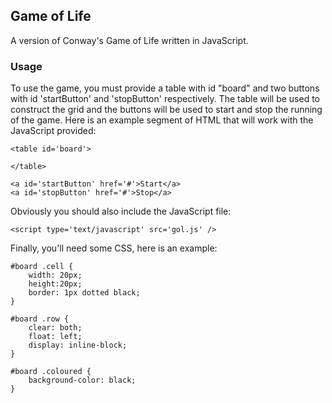 ## Game of Life

A version of Conway's Game of Life written in JavaScript.

### Usage

To use the game, you must provide a table with id "board" and two buttons with id 'startButton' and 'stopButton' respectively. The table will be used to construct the grid and the buttons will be used to start and stop the running of the game. Here is an example segment of HTML that will work with the JavaScript provided:

    <table id='board'>
    
    </table>

    <a id='startButton' href='#'>Start</a>
    <a id='stopButton' href='#'>Stop</a>

Obviously you should also include the JavaScript file:

    <script type='text/javascript' src='gol.js' />
    
Finally, you'll need some CSS, here is an example:

    #board .cell {
        width: 20px;
        height:20px;
        border: 1px dotted black;
    }

    #board .row {
        clear: both;
        float: left;
        display: inline-block; 
    }

    #board .coloured {
        background-color: black;   
    }